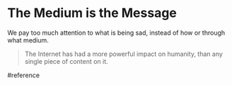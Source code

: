 # The Medium is the Message
We pay too much attention to what is being sad, instead of how or through what medium.
> The Internet has had a more powerful impact on humanity, than any single piece of content on it.

#reference